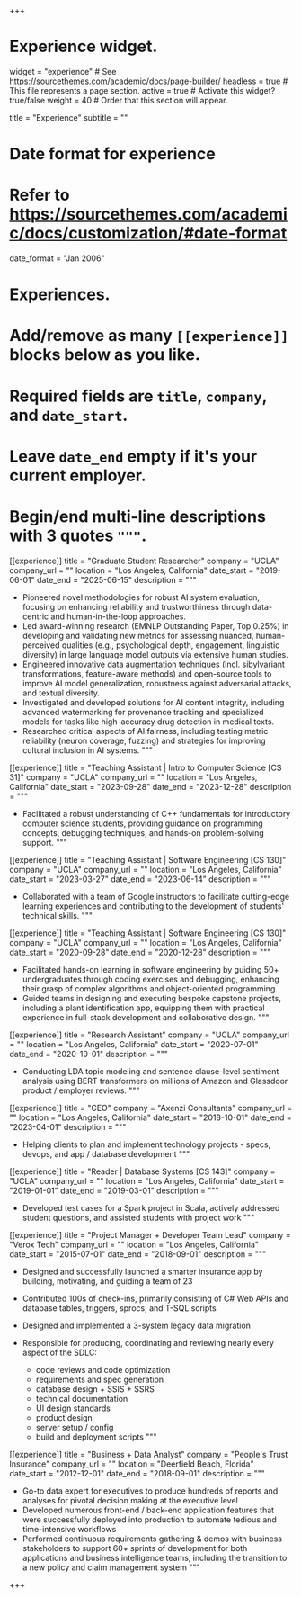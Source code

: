 +++
# Experience widget.
widget = "experience"  # See https://sourcethemes.com/academic/docs/page-builder/
headless = true  # This file represents a page section.
active = true  # Activate this widget? true/false
weight = 40  # Order that this section will appear.

title = "Experience"
subtitle = ""

# Date format for experience
#   Refer to https://sourcethemes.com/academic/docs/customization/#date-format
date_format = "Jan 2006"

# Experiences.
#   Add/remove as many `[[experience]]` blocks below as you like.
#   Required fields are `title`, `company`, and `date_start`.
#   Leave `date_end` empty if it's your current employer.
#   Begin/end multi-line descriptions with 3 quotes `"""`.
[[experience]]
  title = "Graduate Student Researcher"
  company = "UCLA"
  company_url = ""
  location = "Los Angeles, California"
  date_start = "2019-06-01"
  date_end = "2025-06-15"
  description = """
* Pioneered novel methodologies for robust AI system evaluation, focusing on enhancing reliability and trustworthiness through data-centric and human-in-the-loop approaches.
* Led award-winning research (EMNLP Outstanding Paper, Top 0.25%) in developing and validating new metrics for assessing nuanced, human-perceived qualities (e.g., psychological depth, engagement, linguistic diversity) in large language model outputs via extensive human studies.
* Engineered innovative data augmentation techniques (incl. sibylvariant transformations, feature-aware methods) and open-source tools to improve AI model generalization, robustness against adversarial attacks, and textual diversity.
* Investigated and developed solutions for AI content integrity, including advanced watermarking for provenance tracking and specialized models for tasks like high-accuracy drug detection in medical texts.
* Researched critical aspects of AI fairness, including testing metric reliability (neuron coverage, fuzzing) and strategies for improving cultural inclusion in AI systems.
"""


[[experience]]
  title = "Teaching Assistant | Intro to Computer Science [CS 31]"
  company = "UCLA"
  company_url = ""
  location = "Los Angeles, California"
  date_start = "2023-09-28"
  date_end = "2023-12-28"
  description = """
* Facilitated a robust understanding of C++ fundamentals for introductory computer science students, providing guidance on programming concepts, debugging techniques, and hands-on problem-solving support.
"""

[[experience]]
  title = "Teaching Assistant | Software Engineering [CS 130]"
  company = "UCLA"
  company_url = ""
  location = "Los Angeles, California"
  date_start = "2023-03-27"
  date_end = "2023-06-14"
  description = """
* Collaborated with a team of Google instructors to facilitate cutting-edge learning experiences and contributing to the development of students' technical skills.
"""

[[experience]]
  title = "Teaching Assistant | Software Engineering [CS 130]"
  company = "UCLA"
  company_url = ""
  location = "Los Angeles, California"
  date_start = "2020-09-28"
  date_end = "2020-12-28"
  description = """
* Facilitated hands-on learning in software engineering by guiding 50+ undergraduates through coding exercises and debugging, enhancing their grasp of complex algorithms and object-oriented programming.
* Guided teams in designing and executing bespoke capstone projects, including a plant identification app, equipping them with practical experience in full-stack development and collaborative design.
"""

[[experience]]
  title = "Research Assistant"
  company = "UCLA"
  company_url = ""
  location = "Los Angeles, California"
  date_start = "2020-07-01"
  date_end = "2020-10-01"
  description = """
* Conducting LDA topic modeling and sentence clause-level sentiment analysis using BERT transformers on millions of Amazon and Glassdoor product / employer reviews.
"""

[[experience]]
  title = "CEO"
  company = "Axenzi Consultants"
  company_url = ""
  location = "Los Angeles, California"
  date_start = "2018-10-01"
  date_end = "2023-04-01"
  description = """
* Helping clients to plan and implement technology projects - specs, devops, and app / database development
"""

[[experience]]
  title = "Reader | Database Systems [CS 143]"
  company = "UCLA"
  company_url = ""
  location = "Los Angeles, California"
  date_start = "2019-01-01"
  date_end = "2019-03-01"
  description = """
* Developed test cases for a Spark project in Scala, actively addressed student questions, and assisted students with project work
"""

[[experience]]
  title = "Project Manager + Developer Team Lead"
  company = "Verox Tech"
  company_url = ""
  location = "Los Angeles, California"
  date_start = "2015-07-01"
  date_end = "2018-09-01"
  description = """
* Designed and successfully launched a smarter insurance app by building, motivating, and guiding a team of 23
* Contributed 100s of check-ins, primarily consisting of C# Web APIs and database tables, triggers, sprocs, and T-SQL scripts
* Designed and implemented a 3-system legacy data migration
* Responsible for producing, coordinating and reviewing nearly every aspect of the SDLC:

  - code reviews and code optimization
  - requirements and spec generation
  - database design + SSIS + SSRS
  - technical documentation
  - UI design standards
  - product design
  - server setup / config
  - build and deployment scripts
"""

[[experience]]
  title = "Business + Data Analyst"
  company = "People's Trust Insurance"
  company_url = ""
  location = "Deerfield Beach, Florida"
  date_start = "2012-12-01"
  date_end = "2018-09-01"
  description = """
* Go-to data expert for executives to produce hundreds of reports and analyses for pivotal decision making at the executive level
* Developed numerous front-end / back-end application features that were successfully deployed into production to automate tedious and time-intensive workflows
* Performed continuous requirements gathering & demos with business stakeholders to support 60+ sprints of development for both applications and business intelligence teams, including the transition to a new policy and claim management system
"""

+++